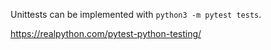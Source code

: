 
Unittests can be implemented with `python3 -m pytest tests`.

https://realpython.com/pytest-python-testing/
